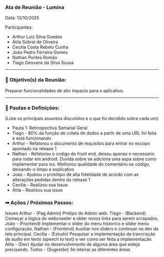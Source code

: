 ### Ata de Reunião - Lumina

Data: 13/10/2025

Participantes:
- Arthur Luiz Silva Guedes
- Átila Sobral de Oliveira
- Cecília Costa Rebelo Cunha
- João Pedro Ferreira Gomes
- Nathan Pontes Romão
- Tiago Geovane da Silva Sousa

---

### 🎯 Objetivo(s) da Reunião:
Preparar funcionalidades de alto impacto para o aplicativo.

---

### 📝 Pautas e Definições:
(Liste os principais assuntos discutidos e o que foi decidido sobre cada um)

* Pauta 1: Retrospectiva Semanal Geral
* Tiago - 80% da função de coleta de dados a partir de uma URL foi feita e está funcionando
* Arthur - Refatorou o documento de requisitos para entrar no escopo apontado na release 1
* Nathan - Refatorou o codigo do front end, deixou apenas o necessario para rodar em android.
 Duvida sobre se adiciona uma aspa sobre como implementar para ios.
 Melhorou qualidade do comentário no código, deixando-o limpo e explicativo
* Joao - Ajustou o protótipo de alta fidelidade de acordo com as alterações pedidas dentro da release 1
* Cecília - Realizou sua Issue
* Átila - Realizou sua issue

### ➡ Ações / Próximos Passos:

Issues
Arthur - (Pag.Admin) Prótipo do Admin web.
Tiago - (Backend) Começar a lógica do webcrawler e obter novos links para serem scrapados.
João - (Frontend) Implementar o slider do menu historico e slider menu configuração.
Nathan - (Frontend) Auxiliar nos sliders e continuar no dev da tela principal.
Cecília - (Estudo) Pesquisar a implementação da trancrisção de audio em texto (speech to text) e ver como ser feita a implementação.
Átila - (Dev) Ajudar no desenvolvimento de alguma área que esteja precisando.
Todos - (Sugestão) Se inteirar as diferentes áreas